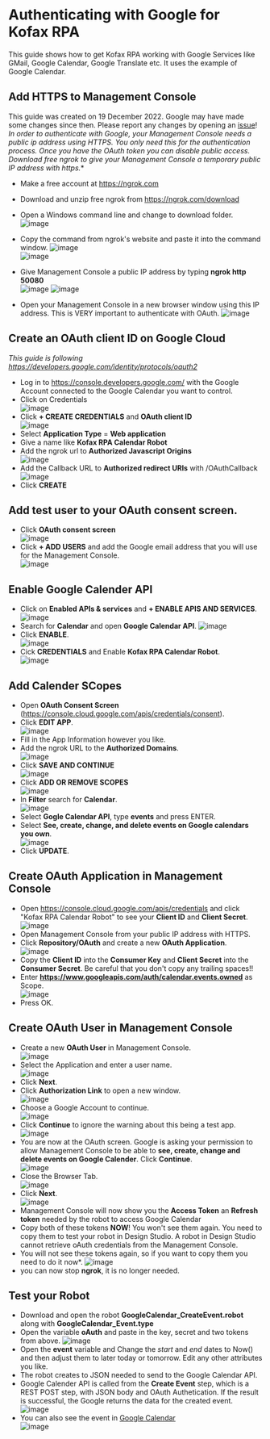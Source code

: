 # Authenticating with Google for Kofax RPA
This guide shows how to get Kofax RPA working with Google Services like GMail, Google Calendar, Google Translate etc. It uses the example of Google Calendar.  
## Add HTTPS to Management Console
This guide was created on 19 December 2022. Google may have made some changes since then. Please report any changes by opening an [issue](https://github.com/KofaxRPA/Google/issues/new)!  
*In order to authenticate with Google, your Management Console needs a public ip address using HTTPS. You only need this for the authentication process. Once you have the OAuth token you can disable public access.*  
*Download free ngrok to give your Management Console a temporary public IP address with https.**  
* Make a free account at https://ngrok.com
* Download and unzip free ngrok from https://ngrok.com/download
* Open a Windows command line and change to download folder.  
![image](https://user-images.githubusercontent.com/47416964/208402679-2012336c-e891-4e26-a887-0d93ee01ef71.png)
* Copy the command from ngrok's website and paste it into the command window.
![image](https://user-images.githubusercontent.com/47416964/208402282-40f252a6-02e7-4942-a913-ddd020280906.png)  
![image](https://user-images.githubusercontent.com/47416964/208402864-a84ac121-5284-4493-ba5b-6db199485c5f.png)
* Give Management Console a public IP address by typing **ngrok http 50080**  
![image](https://user-images.githubusercontent.com/47416964/208403175-6e0da069-3c07-4809-a941-83715da69878.png)
![image](https://user-images.githubusercontent.com/47416964/208403507-c94911e1-4e82-4d78-bce2-cc676b3f8639.png)

* Open your Management Console in a new browser window using this IP address. This is VERY important to authenticate with OAuth.
![image](https://user-images.githubusercontent.com/47416964/208403660-8c82e9c0-0031-4920-98ed-3912f29fee14.png)

## Create an OAuth client ID on Google Cloud
*This guide is following https://developers.google.com/identity/protocols/oauth2*
* Log in to https://console.developers.google.com/ with the Google Account connected to the Google Calendar you want to control.
* Click on Credentials  
![image](https://user-images.githubusercontent.com/47416964/208400550-88fa7755-169a-4ac5-9630-ed0aed8475c4.png)
* Click **+ CREATE CREDENTIALS** and **OAuth client ID**  
![image](https://user-images.githubusercontent.com/47416964/208400825-c7a66bcd-49c2-4df2-a703-1d268ca4b705.png)
* Select **Application Type** = **Web application**
* Give a name like **Kofax RPA Calendar Robot**
* Add the ngrok url to **Authorized Javascript Origins**  
![image](https://user-images.githubusercontent.com/47416964/208404398-e4e9a09b-511e-48e5-8e87-6317871b0b5d.png)
* Add the Callback URL to **Authorized redirect URIs** with /OAuthCallback  
![image](https://user-images.githubusercontent.com/47416964/208404528-f8bbce0a-4660-4fbf-86ba-a4300d1c1288.png)
* Click **CREATE**
## Add test user to your OAuth consent screen.
* Click **OAuth consent screen**  
![image](https://user-images.githubusercontent.com/47416964/208404740-0a64b2a1-63c4-42da-94a1-5057f8d3295f.png)
* Click **+ ADD USERS** and add the Google email address that you will use for the Management Console.  
![image](https://user-images.githubusercontent.com/47416964/208405351-3c006b61-5f70-4b41-b538-0c5e48ebf3d8.png)
## Enable Google Calender API
* Click on **Enabled APIs & services** and **+ ENABLE APIS AND SERVICES**.  
![image](https://user-images.githubusercontent.com/47416964/208407182-6750f8fd-497a-4250-a4e7-25c249067bc4.png)
* Search for **Calendar** and open **Google Calendar API**.
![image](https://user-images.githubusercontent.com/47416964/208407451-80887782-adc7-4799-8d5f-91bb12e522fc.png)  
*  Click **ENABLE**.  
![image](https://user-images.githubusercontent.com/47416964/208407539-2ff9a4bd-ee73-4fe2-932d-359bd270e859.png)
* Cick **CREDENTIALS** and Enable **Kofax RPA Calendar Robot**.  
![image](https://user-images.githubusercontent.com/47416964/208407727-75889799-99f1-4117-bb8b-746ce5a9b5be.png)
## Add Calender SCopes
* Open **OAuth Consent Screen** (https://console.cloud.google.com/apis/credentials/consent).
* Click **EDIT APP**.  
![image](https://user-images.githubusercontent.com/47416964/208409952-67be182a-c7ce-412c-b487-ef512ff81d43.png)
* Fill in the App Information however you like.
* Add the ngrok URL to the **Authorized Domains**.  
![image](https://user-images.githubusercontent.com/47416964/208410173-0dd87ddd-1dd2-40d8-80bb-97826b576273.png)
* Click **SAVE AND CONTINUE**  
![image](https://user-images.githubusercontent.com/47416964/208410238-1b984a52-d580-4657-a50e-bdd471889f88.png)
* Click **ADD OR REMOVE SCOPES**  
![image](https://user-images.githubusercontent.com/47416964/208410358-bb12af7f-3756-4670-a1b9-5999e419b916.png)
* In **Filter** search for **Calendar**.  
![image](https://user-images.githubusercontent.com/47416964/208410678-fa114cc0-f4b8-4638-8613-720f32c24a35.png)
* Select **Gogle Calendar API**, type **events** and press ENTER.  
* Select **See, create, change, and delete events on Google calendars you own**.  
![image](https://user-images.githubusercontent.com/47416964/208410950-dc927d42-c9df-49d5-ab06-4b6e06ff22c0.png)
*  Click **UPDATE**.

## Create OAuth Application in Management Console
* Open https://console.cloud.google.com/apis/credentials and click "Kofax RPA Calendar Robot" to see your **Client ID** and **Client Secret**.  
![image](https://user-images.githubusercontent.com/47416964/208408456-77f3d962-72d7-4c3f-9a1e-5f7bacdfa662.png)
* Open Management Console from your public IP address with HTTPS.  
* Click **Repository/OAuth** and create a new **OAuth Application**.  
![image](https://user-images.githubusercontent.com/47416964/208408066-9f81b067-2b23-42d0-9bf8-82f9232df543.png)
* Copy the **Client ID** into the **Consumer Key** and **Client Secret** into the **Consumer Secret**. Be careful that you don't copy any trailing spaces!!
* Enter **https://www.googleapis.com/auth/calendar.events.owned** as Scope.  
![image](https://user-images.githubusercontent.com/47416964/208411329-37a90031-7a7b-418c-baa4-9388b2f5e0cb.png)
* Press OK.
## Create OAuth User in Management Console
* Create a new **OAuth User** in Management Console.  
![image](https://user-images.githubusercontent.com/47416964/208411505-053264ca-5e4f-482d-8240-75cddf2ed2f1.png)
* Select the Application and enter a user name.  
![image](https://user-images.githubusercontent.com/47416964/208411736-7e9f242f-f96b-4ca0-ab63-5b6a834b0b8d.png)
* Click **Next**.
* Click **Authorization Link** to open a new window.  
![image](https://user-images.githubusercontent.com/47416964/208411876-7a20a08e-ba5f-43d5-8c36-833382597bd6.png)
* Choose a Google Account to continue.  
![image](https://user-images.githubusercontent.com/47416964/208415138-c5ad4d32-1cbe-4239-9b25-b2768cdcc92f.png)
* Click **Continue** to ignore the warning about this being a test app.  
![image](https://user-images.githubusercontent.com/47416964/208415227-5d83f919-1acc-4e0a-895a-f16727e1d8c5.png)
* You are now at the OAuth screen. Google is asking your permission to allow Management Console to be able to **see, create, change and delete events on Google Calender**. Click **Continue**.  
![image](https://user-images.githubusercontent.com/47416964/208415444-c83f98ec-9b11-4f2a-8a01-d26aa4ec9176.png)  
* Close the Browser Tab.  
![image](https://user-images.githubusercontent.com/47416964/208415672-8ce52d14-aa34-4478-88d1-68754f1aa3aa.png)
* Click **Next**.  
![image](https://user-images.githubusercontent.com/47416964/208415765-5e6d5090-14f8-4cad-867d-bea72e1b1bd0.png)
* Management Console will now show you the **Access Token** an **Refresh token** needed by the robot to access Google Calendar
* Copy both of these tokens **NOW**! You won't see them again. You need to copy them to test your robot in Design Studio. A robot in Design Studio cannot retrieve oAuth credentials from the Management Console.  
* You will not see these tokens again, so if you want to copy them you need to do it now*.
![image](https://user-images.githubusercontent.com/47416964/208416041-52ee85c4-54bd-4d9d-bc78-097a117955a2.png)
* you can now stop **ngrok**, it is no longer needed.
## Test your Robot
* Download and open the robot **GoogleCalendar_CreateEvent.robot** along with **GoogleCalendar_Event.type**
* Open the variable **oAuth** and paste in the key, secret and two tokens from above.
![image](https://user-images.githubusercontent.com/47416964/208424843-6695b40c-64dc-4f5f-8a9a-836f83b90696.png)
* Open the **event** variable and Change the *start* and *end* dates to Now() and then adjust them to later today or tomorrow. Edit any other attributes you like.
* The robot creates to JSON needed to send to the Google Calendar API.
* Google Calender API is called from the **Create Event** step, which is a REST POST step, with JSON body and OAuth Authetication.  If the result is successful, the Google returns the data for the created event.  
![image](https://user-images.githubusercontent.com/47416964/208425355-3dfe1704-2ed7-4404-8713-9eaa68173dc5.png)
* You can also see the event in [Google Calendar](https://calendar.google.com)  
![image](https://user-images.githubusercontent.com/47416964/208425509-6345ab93-5ded-40c3-8019-8441403cb861.png)





